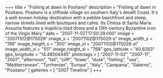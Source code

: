 +++
title = "Fishing at dawn in Positano"
description = "Fishing at dawn in Positano. Positano is a cliffside village on southern Italy's Amalfi Coast. It's a well-known holiday destination with a pebble beachfront and steep, narrow streets lined with boutiques and cafes. Its Chiesa di Santa Maria Assunta features a majolica-tiled dome and a 13th-century Byzantine icon of the Virgin Mary."
date = "2007-11-02T17:50:29.000"
image = "20071102@175029"
image_s = "20071102@175029-s"
image_width_s = "199"
image_height_s = "300"
image_xl = "20071102@175029-xl"
image_width_xl = "511"
image_height_xl = "768"
gps_latitude = "40.6283"
gps_longitude = "14.48504445"
phototags = [ "2007-11-02", "2007-11", "2007", "afternoon", "fall", "cliff", "tower", "dusk", "fishing", "sea", "Mediterranean", "Tyrrhenian", "Europe", "Italy", "Campania", "Salerno", "Positano" ]
galleries = [ "2007 Timeline" ]
+++
